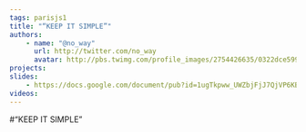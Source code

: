 ```yaml
---
tags: parisjs1
title: "“KEEP IT SIMPLE”"
authors:
    - name: "@no_way"
      url: http://twitter.com/no_way
      avatar: http://pbs.twimg.com/profile_images/2754426635/0322dce599956309f3d3aa2929bc5779_bigger.jpeg
projects:
slides:
    - https://docs.google.com/document/pub?id=1ugTkpww_UWZbjFjJ7QjVP6KBG-5-4zzjfJ_VE1XEkgw
videos:
---
```

#“KEEP IT SIMPLE”
